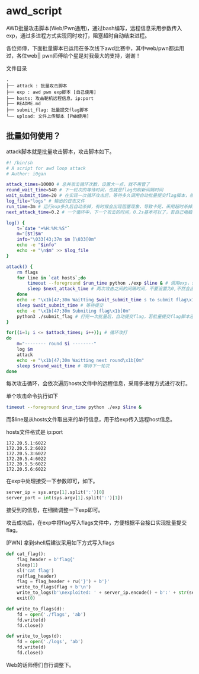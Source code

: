 # awd_script



AWD批量攻击脚本(Web/Pwn通用)，通过bash编写，远程信息采用参数传入exp，通过多进程方式实现同时攻打，阻塞超时自动结束进程。

各位师傅，下面批量脚本已运用在多次线下awd比赛中，其中web/pwn都运用过，各位web|| pwn师傅给个星是对我最大的支持，谢谢！



文件目录

```
.
├── attack : 批量攻击脚本
├── exp : awd pwn exp脚本 [自己使用]
├── hosts: 攻击靶机远程信息，ip:port
├── README.md
├── submit_flag: 批量提交flag脚本
└── upload: 文件上传脚本 [PWN使用]

```



## 批量如何使用？

attack脚本就是批量攻击脚本，攻击脚本如下。

```sh
#! /bin/sh
# A script for awd loop attack
# Author: i0gan

attack_times=10000 # 总共攻击循环次数，设置大一点，就不用管了
round_wait_time=540 # 下一轮次的等待时间，也就是flag的刷新间隔时间
wait_submit_time=20 # 在实现一次循环攻击后，等待多久调用自动批量提交flag脚本，根据自身exp多久拿到flag来调整，web一般短一点，而pwn的话可能要长一点。
log_file="logs" # 输出的日志文件
run_time=3m # 运行exp多久后自动杀掉，有时候会出现阻塞现象，导致卡死，采用超时杀掉进程即可。
next_attack_time=0.2 # 一个循环中，下一个攻击的时间，0.2s基本可以了，若自己电脑性能一点的话，可以设置小一点。

log() {
    t=`date "+%H:%M:%S"`
    m="[$t]$m"
    info="\033[43;37m $m ]\033[0m"
    echo -e "$info"
    echo -e "\n$m" >> $log_file
}

attack() {
    rm flags
    for line in `cat hosts`;do
        timeout --foreground $run_time python ./exp $line & # 调用exp，传入远程信息。
        sleep $next_attack_time # 两次攻击之间的间隔时间，不要设置为0,不然会出现莫名奇妙的错误
    done
    echo -e "\x1b[47;30m Waitting $wait_submit_time s to submit flag\x1b[0m"
    sleep $wait_submit_time # 等待提交
    echo -e "\x1b[47;30m Submiting flag\x1b[0m"
    python3 ./submit_flag # 打完一次批量后，自动提交flag，若批量提交flag脚本还没实现，可以注释掉
}

for((i=1; i <= $attack_times; i++)); # 循环攻打
do
    m="-------- round $i --------"
    log $m
    attack
    echo -e "\x1b[47;30m Waitting next round\x1b[0m"
    sleep $round_wait_time # 等待下一轮次
done
```



每次攻击循环，会依次遍历hosts文件中的远程信息，采用多进程方式进行攻打。

单个攻击命令执行如下

```bash
timeout --foreground $run_time python ./exp $line &
```

而$line是从hosts文件取出来的单行信息，用于给exp传入远程host信息。

hosts文件格式是 ip:port

```
172.20.5.1:6022
172.20.5.2:6022
172.20.5.3:6022
172.20.5.4:6022
172.20.5.5:6022
172.20.5.6:6022
```

在exp中处理接受一下参数即可，如下。

```python
server_ip = sys.argv[1].split(':')[0]
server_port = int(sys.argv[1].split(':')[1])
```

接受到的信息，在细微调整一下exp即可。

攻击成功后，在exp中将flag写入flags文件中，方便根据平台接口实现批量提交flag。



[PWN] 拿到shell后建议采用如下方式写入flags

```python
def cat_flag():
    flag_header = b'flag{'
    sleep(1)
    sl('cat flag')
    ru(flag_header)
    flag = flag_header + ru('}') + b'}'
    write_to_flags(flag + b'\n')
    write_to_logs(b'\nexploited: ' + server_ip.encode() + b':' + str(server_port).encode() + flag)
    exit(0)

def write_to_flags(d):
    fd = open('./flags', 'ab')
    fd.write(d)
    fd.close()

def write_to_logs(d):
    fd = open('./logs', 'ab')
    fd.write(d)
    fd.close()
```

Web的话师傅们自行调整下。

